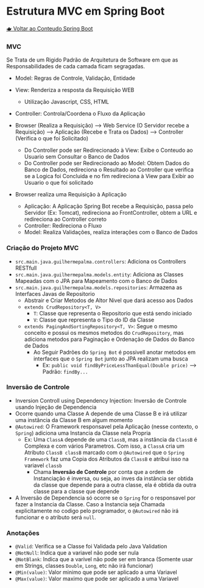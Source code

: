 # Estrutura MVC em Spring Boot

[🫖 Voltar ao Conteudo Spring Boot](../README.md)

### MVC

Se Trata de um Rigido Padrão de Arquitetura de Software em que as Responsabilidades de cada camada ficam segragadas.

- Model: Regras de Controle, Validação, Entidade
- View: Renderiza a resposta da Requisição WEB
    - Utilização Javascript, CSS, HTML
- Controller: Controla/Coordena o Fluxo da Aplicação

- Browser (Realiza a Requisição) --> Web Service (O Servidor recebe a Requisição) --> Aplicação (Recebe e Trata os
  Dados) --> Controller (Verifica o que foi Solicitado)
    - Do Controller pode ser Redirecionado à View: Exibe o Conteudo ao Usuario sem Consultar o Banco de Dados
    - Do Controller pode ser Redirecionado ao Model: Obtem Dados do Banco de Dados, redireciona o Resultado ao
      Controller que verifica se a Logica foi Concluida e no fim redireciona à View para Exibir ao Usuario o que foi
      solicitado

- Browser realiza uma Requisição à Aplicação
    - Aplicação: A Aplicação Spring Bot recebe a Requisição, passa pelo Servidor (Ex: Tomcat), redireciona ao
      FrontController, obtem a URL e redireciona ao Controller correto
    - Controller: Redireciona o Fluxo
    - Model: Realiza Validações, realiza interações com o Banco de Dados

### Criação do Projeto MVC

- `src.main.java.guilhermepalma.controllers`: Adiciona os Controllers RESTfull
- `src.main.java.guilhermepalma.models.entity`: Adiciona as Classes Mapeadas com o JPA para Mapeamento com o Banco de
  Dados
- `src.main.java.guilhermepalma.models.repositories`: Armazena as Interfaces Javas de Repositorio
    - Abstrair e Criar Metodos de Altor Nivel que dará acesso aos Dados
    - ``extends CrudRepository<T, V>``
        - `T`: Classe que representa o Repositorio que está sendo iniciado
        - `V`: Classe que representa o Tipo do ID da Classe
    - `extends PagingAndSortingRepository<T, V>`: Segue o mesmo conceito e possui os mesmos metodos do `CrudRepository`,
      mas adiciona metodos para Paginação e Ordenação de Dados do Banco de Dados
        - Ao Seguir Padrões do `Spring Bot` é possivell anotar metodos em interfaces que o `Spring Bot` junto ao JPA
          realizam uma busca
            - Ex: `public void findByPriceLessThanEqual(Double price)` --> Padrão: `findBy...`

### Inversão de Controle

- Inversion Controll using Dependency Injection: Inversão de Controle usando Injeção de Dependencia
- Ocorre quando uma Classe A depende de uma Classe B e irá utilizar uma instância da Classe B em algum momento
- `@Autowired`: O Framework responsavel pela Aplicação (nesse contexto, o `Spring`) adiciona uma Instancia da Classe
  nela Propria
    - Ex: Uma `ClassA` depende de uma `ClassB`, mas a instância da `ClassB` é Complexa e com vários Parametros. Com
      isso, a `ClassA` cria um Atributo `ClassB classB` marcado com o `@Autowired` que o `Spring Framework` faz uma
      Copia dos Atributos da `ClassB` e atribui isso na variavel `classb`
        - Chama **Inversão de Controle** por conta que a ordem de Instanciação é inversa, ou seja, ao inves da instância
          ser obtida da classe que depende para a outra classe, ela é obtida da outra classe para a classe que depende
- A Inversão de Dependencia só ocorre se o `Spring` for o responsavel por fazer a Instancia da Classe. Caso a Instancia
  seja Chamada explicitamente no codigo pelo programador, o `@Autowired` não irá funcionar e o atributo será `null`.

### Anotações

- `@Valid`: Verifica se a Classe foi Validada pelo Java Validation
- `@NotNull`: Indica que a variavel não pode ser nula
- `@NotBlank`: Indica que a varivel não pode ser em branca (Somente usar em Strings, classes `Double`, `Long`, etc não
  irá funcionar)
- `@Min(value)`: Valor minimo que pode ser aplicado a uma Variavel
- `@Max(value)`: Valor maximo que pode ser aplicado a uma Variavel
